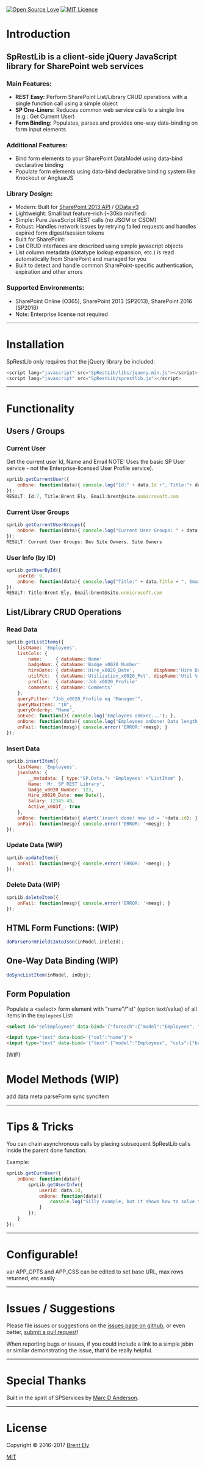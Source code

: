 [![Open Source Love](https://badges.frapsoft.com/os/v1/open-source.svg?v=103)](https://github.com/ellerbrock/open-source-badge/) [![MIT Licence](https://badges.frapsoft.com/os/mit/mit.svg?v=103)](https://opensource.org/licenses/mit-license.php)
# Introduction

## SpRestLib is a client-side jQuery JavaScript library for SharePoint web services

### Main Features:
* **REST Easy:** Perform SharePoint List/Library CRUD operations with a single function call using a simple object
* **SP One-Liners:** Reduces common web service calls to a single line (e.g.: Get Current User)
* **Form Binding:** Populates, parses and provides one-way data-binding on form input elements

### Additional Features:
* Bind form elements to your SharePoint DataModel using data-bind declarative binding
* Populate form elements using data-bind declarative binding system like Knockout or AngluarJS

### Library Design:
* Modern: Built for [SharePoint 2013 API](https://msdn.microsoft.com/en-us/library/office/jj860569.aspx) / [OData v3](http://www.odata.org/documentation/odata-version-3-0/)
* Lightweight: Small but feature-rich (~30kb minified)
* Simple: Pure JavaScript REST calls (no JSOM or CSOM)
* Robust: Handles network issues by retrying failed requests and handles expired form digest/session tokens
* Built for SharePoint:
 * List CRUD interfaces are described using simple javascript objects
 * List column metadata (datatype lookup expansion, etc.) is read automatically from SharePoint and managed for you
 * Built to detect and handle common SharePoint-specific authentication, expiration and other errors

### Supported Environments:
* SharePoint Online (O365), SharePoint 2013 (SP2013), SharePoint 2016 (SP2016)
* Note: Enterprise license not required

**************************************************************************************************
# Installation
SpRestLib only requires that the jQuery library be included:
```javascript
<script lang="javascript" src="SpRestLib/libs/jquery.min.js"></script>
<script lang="javascript" src="SpRestLib/sprestlib.js"></script>
```

**************************************************************************************************
# Functionality

## Users / Groups

### Current User
Get the current user Id, Name and Email
NOTE: Uses the basic SP User service - not the Enterprise-licensed User Profile service).
```javascript
sprLib.getCurrentUser({
	onDone: function(data){ console.log("Id:" + data.Id +", Title:"+ data.Title +", Email:"+ data.Email); }
});
RESULT: Id:7, Title:Brent Ely, Email:brent@site.onmicrosoft.com
```

### Current User Groups
```javascript
sprLib.getCurrentUserGroups({
	onDone: function(data){ console.log("Current User Groups: " + data.toString()); }
});
RESULT: Current User Groups: Dev Site Owners, Site Owners
```

### User Info (by ID)
```javascript
sprLib.getUserById({
	userId: 9,
	onDone: function(data){ console.log("Title:" + data.Title + ", Email:"+ data.Email); }
});
RESULT: Title:Brent Ely, Email:brent@site.onmicrosoft.com
```

## List/Library CRUD Operations

### Read Data
```javascript
sprLib.getListItems({
	listName: 'Employees',
	listCols: {
		name:     { dataName:'Name'                                                           },
		badgeNum: { dataName:'Badge_x0020_Number'                                             },
		hireDate: { dataName:'Hire_x0020_Date',       dispName:'Hire Date', dataFormat:'INTL' },
		utilPct:  { dataName:'Utilization_x0020_Pct', dispName:'Util %'                       },
		profile:  { dataName:'Job_x0020_Profile'                                              },
		comments: { dataName:'Comments'                                                       }
	},
	queryFilter: "Job_x0020_Profile eq 'Manager'",
	queryMaxItems: "10",
	queryOrderby: "Name",
	onExec: function(){ console.log('Employees onExec...'); },
	onDone: function(data){ console.log('Employees onDone! Data length:'+data.length); },
	onFail: function(mssg){ console.error('ERROR:'+mesg); }
});
```

### Insert Data
```javascript
sprLib.insertItem({
	listName: 'Employees',
	jsonData: {
		__metadata: { type:"SP.Data."+ 'Employees' +"ListItem" },
		Name: 'Mr. SP REST Library',
		Badge_x0020_Number: 123,
		Hire_x0020_Date: new Date(),
		Salary: 12345.49,
		Active_x003f_: true
	},
	onDone: function(data){ alert('insert done! new id = '+data.id); },
	onFail: function(mesg){ console.error('ERROR: '+mesg); }
});
```

### Update Data (**WIP**)
```javascript
sprLib.updateItem({
	onFail: function(mesg){ console.error('ERROR: '+mesg); }
});
```

### Delete Data (**WIP**)
```javascript
sprLib.deleteItem({
	onFail: function(mesg){ console.error('ERROR: '+mesg); }
});
```

## HTML Form Functions: (**WIP**)
```javascript
doParseFormFieldsIntoJson(inModel,inEleId);
```

## One-Way Data Binding (**WIP**)
```javascript
doSyncListItem(inModel, inObj);
```

## Form Population
Populate a &lt;select&gt; form element with "name"/"id" (option text/value) of all items in the `Employees` List:
```html
<select id="selEmployees" data-bind='{"foreach":{"model":"Employees", "text":"name", "value":"id"}}'></select>
```
```html
<input type="text" data-bind='{"col":"name"}'>
<input type="text" data-bind='{"text":{"model":"Employees", "cols":["badgeNum"]}}'>
```
(WIP)

# Model Methods (WIP)
add
data
meta
parseForm
sync
syncItem


**************************************************************************************************
# Tips &amp; Tricks

You can chain asynchronous calls by placing subsequent SpRestLib calls inside the parent done function.

Example:
```javascript
sprLib.getCurrUser({
	onDone: function(data){
		sprLib.getUserInfo({
			userId: data.Id,
			onDone: function(data){
				console.log("Silly example, but it shows how to solve the async wait issue!");
			}
		});
	}
});
```


**************************************************************************************************
# Configurable!
var APP_OPTS and APP_CSS can be edited to set base URL, max rows returned, etc easily


**************************************************************************************************
# Issues / Suggestions

Please file issues or suggestions on the [issues page on github](https://github.com/gitbrent/SpRestLib/issues/new), or even better, [submit a pull request](https://github.com/gitbrent/SpRestLib/pulls)!

When reporting bugs or issues, if you could include a link to a simple jsbin or similar demonstrating the issue, that'd be really helpful.

**************************************************************************************************
# Special Thanks

Built in the spirit of SPServices by [Marc D Anderson](http://sympmarc.com/).

**************************************************************************************************
# License

Copyright &copy; 2016-2017 [Brent Ely](https://github.com/gitbrent/SpRestLib)

[MIT](https://github.com/gitbrent/SpRestLib/blob/master/LICENSE)
